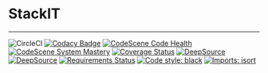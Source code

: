 # StackIT

---

![CircleCI](https://circleci.com/gh/PrynsTag/stackit/tree/develop.svg?style=shield)
[![Codacy Badge](https://app.codacy.com/project/badge/Grade/60db59a7efbe497da0cf7b9edbeee3f8)](https://www.codacy.com?utm_source=github.com&utm_medium=referral&utm_content=PrynsTag/stackit&utm_campaign=Badge_Grade)
[![CodeScene Code Health](https://codescene.io/projects/17511/status-badges/code-health)](https://codescene.io/projects/17511)
[![CodeScene System Mastery](https://codescene.io/projects/17511/status-badges/system-mastery)](https://codescene.io/projects/17511)
[![Coverage Status](https://coveralls.io/repos/github/PrynsTag/stackit/badge.svg?branch=develop)](https://coveralls.io/github/PrynsTag/stackit?branch=develop)
[![DeepSource](https://deepsource.io/gh/PrynsTag/stackit.svg/?label=active+issues&token=CFsOTFsaGar4z89Zgh3CtDtL)](https://deepsource.io/gh/PrynsTag/stackit/?ref=repository-badge)
[![DeepSource](https://deepsource.io/gh/PrynsTag/stackit.svg/?label=resolved+issues&token=CFsOTFsaGar4z89Zgh3CtDtL)](https://deepsource.io/gh/PrynsTag/stackit/?ref=repository-badge)
[![Requirements Status](https://requires.io/github/PrynsTag/stackit/requirements.svg?branch=develop)](https://requires.io/github/PrynsTag/stackit/requirements/?branch=develop)
[![Code style: black](https://img.shields.io/badge/code%20style-black-000000.svg)](https://github.com/psf/black)
[![Imports: isort](https://img.shields.io/badge/%20imports-isort-%231674b1?style=flat&labelColor=ef8336)](https://pycqa.github.io/isort/)
